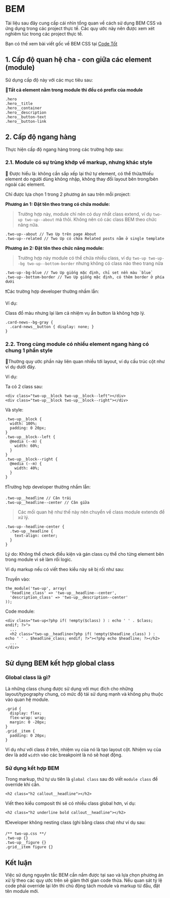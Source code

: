 # BEM

Tài liệu sau đây cung cấp cái nhìn tổng quan về cách sử dụng BEM CSS và ứng dụng trong các project thực tế. Các quy ước này nên được xem xét nghiêm túc trong các project thực tế.

Bạn có thể xem bài viết gốc về BEM CSS tại [Code Tốt](https://codetot.net/toan-tap-ve-bem-css/)

## 1. Cấp độ quan hệ cha - con giữa các element (module)

Sử dụng cấp độ này với các mục tiêu sau:

**📌Tất cả element nằm trong module thì đều có prefix của module**

```
.hero
.hero__title
.hero__container
.hero__description
.hero__button-text
.hero__button-link
```

## 2. Cấp độ ngang hàng

Thực hiện cấp độ ngang hàng trong các trường hợp sau:

### 2.1. Module có sự trùng khớp về markup, nhưng khác style

📌 Được hiểu là: không cần sắp xếp lại thứ tự element, có thể thừa/thiếu element do người dùng không nhập, không thay đổi layout bên trong/bên ngoài các element.

Chỉ được lựa chọn 1 trong 2 phương án sau trên mỗi project:

**Phương án 1: Đặt tên theo trang có chứa module:**

> Trường hợp này, module chỉ nên có duy nhất class extend, ví dụ `two-up two-up--about` mà thôi. Không nên có các class BEM theo chức năng nữa.

```
.two-up--about // Two Up trên page About
.two-up--related // Two Up có chứa Related posts nằm ở single template
```

**Phương án 2: Đặt tên theo chức năng module:**

> Trường hợp này module có thể chứa nhiều class, ví dụ `two-up two-up--bg two-up--bottom-border` nhưng không có class nào theo trang nữa

```
.two-up--bg-blue // Two Up giống mặc định, chỉ set nền màu `blue`
.two-up--bottom-border // Two Up giống mặc định, có thêm border ở phía dưới
```

❗️Các trường hợp developer thường nhầm lẫn:

Ví dụ:

Class đổ màu nhưng lại làm cả nhiệm vụ ẩn button là không hợp lý.

```
.card-news--bg-gray {
  .card-news__button { display: none; }
}
```

### 2.2. Trong cùng module có nhiều element ngang hàng có chung 1 phần style

📌Thường quy ước phần này liên quan nhiều tới layout, ví dụ cấu trúc cột như ví dụ dưới đây.

Ví dụ:

Ta có 2 class sau:

```
<div class="two-up__block two-up__block--left"></div>
<div class="two-up__block two-up__block--right"></div>
```

Và style:

```
.two-up__block {
  width: 100%;
  padding: 0 20px;
}
.two-up__block--left {
  @media (--m) {
    width: 60%;
  }
}
.two-up__block--right {
  @media (--m) {
    width: 40%;
  }
}
```

❗️Trường hợp developer thường nhầm lẫn:

```
.two-up__headline // Cân trái
.two-up__headline--center // Cân giữa
```

> Các mối quan hệ như thế này nên chuyển về class module extends để xử lý.

```
.two-up--headline-center {
  .two-up__headline {
    text-align: center;
  }
}
```

Lý do: Không thể check điều kiện và gán class cụ thể cho từng element bên trong module vì sẽ làm rối logic.

Ví dụ markup nếu có viết theo kiểu này sẽ bị rối như sau:

Truyền vào:

```
the_module('two-up', array(
  'headline_class' => 'two-up__headline--center',
  'description_class' => 'two-up__description--center'
));
```

Code module:

```
<div class="two-up<?php if( !empty($class) ) : echo ' ' . $class; endif; ?>">
  ...
  <h2 class="two-up__headline<?php if( !empty($headline_class) ) : echo ' ' . $headline_class; endif; ?>"><?php echo $headline; ?></h2>
  ...
</div>
```

## Sử dụng BEM kết hợp global class

### Global class là gì?

Là những class chung được sử dụng với mục đích cho những layout/typography chung, có mức độ tái sử dụng mạnh và không phụ thuộc vào quan hệ module.

```
.grid {
  display: flex;
  flex-wrap: wrap;
  margin: 0 -20px;
}
.grid__item {
  padding: 0 20px;
}
```
Ví dụ như với class ở trên, nhiệm vụ của nó là tạo layout cột. Nhiệm vụ của dev là add `width` vào các breakpoint là nó sẽ hoạt động.

### Sử dụng kết hợp BEM

Trong markup, thứ tự ưu tiên là `global class` sau đó viết `module class` để override khi cần.

```
<h2 class="h2 callout__headline"></h2>
```

Viết theo kiểu composit thì sẽ có nhiều class global hơn, ví dụ:

```
<h2 class="h2 underline bold callout__headline"></h2>
```

❗️Developer không nesting class (ghi bằng class cha) như ví dụ sau:

```
/** two-up.css **/
.two-up {}
.two-up__figure {}
.grid__item figure {}
```

## Kết luận

Việc sử dụng nguyên tắc BEM cần nắm được tại sao và lựa chọn phương án xử lý theo các quy ước trên sẽ giảm thời gian code thừa.
Nếu quan sát tỷ lệ code phải override lại lớn thì chủ động tách module và markup từ đầu, đặt tên module mới.
